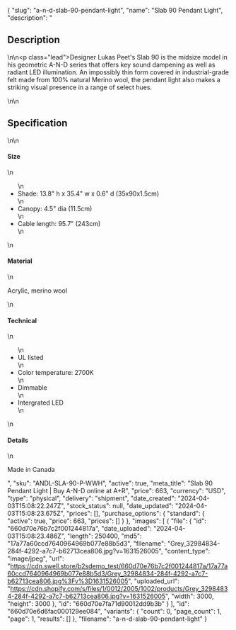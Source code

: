 {
  "slug": "a-n-d-slab-90-pendant-light",
  "name": "Slab 90 Pendant Light",
  "description": "<h2>Description</h2>\n<!-- split -->\n<p class=\"lead\">Designer Lukas Peet's Slab 90 is the midsize model in his geometric A-N-D series that offers key sound dampening as well as radiant LED illumination. An impossibly thin form covered in industrial-grade felt made from 100% natural Merino wool, the pendant light also makes a striking visual presence in a range of select hues.</p>\n<!-- split -->\n<h2>Specification</h2>\n<!-- split -->\n<h4>Size</h4>\n<ul>\n<li>Shade: 13.8\" h x 35.4\" w x 0.6\" d (35x90x1.5cm)</li>\n<li>Canopy: 4.5\" dia (11.5cm)</li>\n<li>Cable length: 95.7\" (243cm)</li>\n</ul>\n<h4>Material</h4>\n<p>Acrylic, merino wool</p>\n<h4>Technical</h4>\n<ul>\n<li>UL listed</li>\n<li>Color temperature: 2700K</li>\n<li>Dimmable</li>\n<li>Intergrated LED</li>\n</ul>\n<h4>Details</h4>\n<p>Made in Canada</p>",
  "sku": "ANDL-SLA-90-P-WWH",
  "active": true,
  "meta_title": "Slab 90 Pendant Light | Buy A-N-D online at A+R",
  "price": 663,
  "currency": "USD",
  "type": "physical",
  "delivery": "shipment",
  "date_created": "2024-04-03T15:08:22.247Z",
  "stock_status": null,
  "date_updated": "2024-04-03T15:08:23.675Z",
  "prices": [],
  "purchase_options": {
    "standard": {
      "active": true,
      "price": 663,
      "prices": []
    }
  },
  "images": [
    {
      "file": {
        "id": "660d70e76b7c2f001244817a",
        "date_uploaded": "2024-04-03T15:08:23.486Z",
        "length": 250400,
        "md5": "17a77a60ccd7640964969b077e88b5d3",
        "filename": "Grey_32984834-284f-4292-a7c7-b62713cea806.jpg?v=1631526005",
        "content_type": "image/jpeg",
        "url": "https://cdn.swell.store/b2sdemo_test/660d70e76b7c2f001244817a/17a77a60ccd7640964969b077e88b5d3/Grey_32984834-284f-4292-a7c7-b62713cea806.jpg%3Fv%3D1631526005",
        "uploaded_url": "https://cdn.shopify.com/s/files/1/0012/2005/1002/products/Grey_32984834-284f-4292-a7c7-b62713cea806.jpg?v=1631526005",
        "width": 3000,
        "height": 3000
      },
      "id": "660d70e7fa71d90012dd9b3b"
    }
  ],
  "id": "660d70e6d6fac000129ee084",
  "variants": {
    "count": 0,
    "page_count": 1,
    "page": 1,
    "results": []
  },
  "filename": "a-n-d-slab-90-pendant-light"
}
